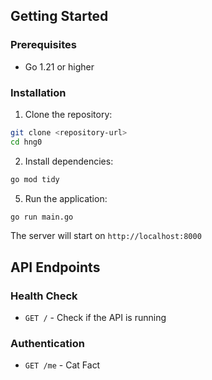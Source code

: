 ## Getting Started

### Prerequisites

- Go 1.21 or higher


### Installation

1. Clone the repository:
```bash
git clone <repository-url>
cd hng0
```

2. Install dependencies:
```bash
go mod tidy
```

5. Run the application:
```bash
go run main.go
```

The server will start on `http://localhost:8000`

## API Endpoints

### Health Check
- `GET /` - Check if the API is running

### Authentication
- `GET /me` - Cat Fact


